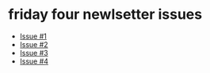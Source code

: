 # friday four newlsetter issues

- [Issue #1](https://www.getrevue.co/profile/divyamohan/issues/friday-four-issue-1-833455)
- [Issue #2](https://www.getrevue.co/profile/divyamohan/issues/4-friday-four-issue-2-887262)
- [Issue #3](https://www.getrevue.co/profile/divyamohan/issues/4-friday-four-issue-3-900023)
- [Issue #4](https://www.getrevue.co/profile/divyamohan/issues/4-friday-four-issue-4-912922)
